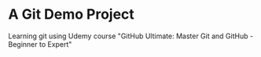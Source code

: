 # A Git Demo Project

Learning git using Udemy course "GitHub Ultimate: Master Git and GitHub - Beginner to Expert"
